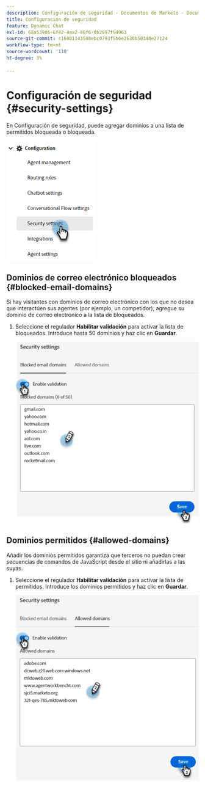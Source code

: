 ```yaml
---
description: Configuración de seguridad - Documentos de Marketo - Documentación del producto
title: Configuración de seguridad
feature: Dynamic Chat
exl-id: 68a53986-6f42-4aa2-86f6-0b2097f94963
source-git-commit: c16081143588ebc0793f5b6e2630b58348e27124
workflow-type: tm+mt
source-wordcount: '110'
ht-degree: 3%

---
```


# Configuración de seguridad {#security-settings}

En Configuración de seguridad, puede agregar dominios a una lista de permitidos bloqueada o bloqueada.

![](assets/security-settings-1.png)

## Dominios de correo electrónico bloqueados {#blocked-email-domains}

Si hay visitantes con dominios de correo electrónico con los que no desea que interactúen sus agentes (por ejemplo, un competidor), agregue su dominio de correo electrónico a la lista de bloqueados.

1. Seleccione el regulador **Habilitar validación** para activar la lista de bloqueados. Introduce hasta 50 dominios y haz clic en **Guardar**.

   ![](assets/security-settings-2.png)

## Dominios permitidos {#allowed-domains}

Añadir los dominios permitidos garantiza que terceros no puedan crear secuencias de comandos de JavaScript desde el sitio ni añadirlas a las suyas.

1. Seleccione el regulador **Habilitar validación** para activar la lista de permitidos. Introduce los dominios permitidos y haz clic en **Guardar**.

   ![](assets/security-settings-3.png)
